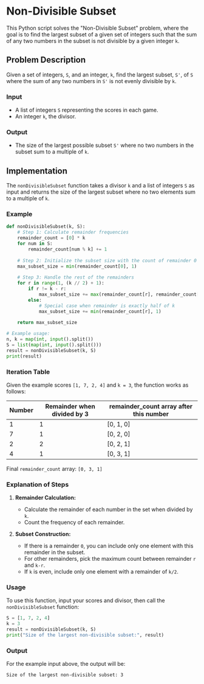 
# Non-Divisible Subset

This Python script solves the "Non-Divisible Subset" problem, where the goal is to find the largest subset of a given set of integers such that the sum of any two numbers in the subset is not divisible by a given integer `k`.

## Problem Description

Given a set of integers, `S`, and an integer, `k`, find the largest subset, `S'`, of `S` where the sum of any two numbers in `S'` is not evenly divisible by `k`.

### Input

- A list of integers `S` representing the scores in each game.
- An integer `k`, the divisor.

### Output

- The size of the largest possible subset `S'` where no two numbers in the subset sum to a multiple of `k`.

## Implementation

The `nonDivisibleSubset` function takes a divisor `k` and a list of integers `S` as input and returns the size of the largest subset where no two elements sum to a multiple of `k`.

### Example

```python
def nonDivisibleSubset(k, S):
    # Step 1: Calculate remainder frequencies
    remainder_count = [0] * k
    for num in S:
        remainder_count[num % k] += 1
    
    # Step 2: Initialize the subset size with the count of remainder 0 (if any)
    max_subset_size = min(remainder_count[0], 1)
    
    # Step 3: Handle the rest of the remainders
    for r in range(1, (k // 2) + 1):
        if r != k - r:
            max_subset_size += max(remainder_count[r], remainder_count[k - r])
        else:
            # Special case when remainder is exactly half of k
            max_subset_size += min(remainder_count[r], 1)
    
    return max_subset_size

# Example usage:
n, k = map(int, input().split())
S = list(map(int, input().split()))
result = nonDivisibleSubset(k, S)
print(result)
```

### Iteration Table

Given the example scores `[1, 7, 2, 4]` and `k = 3`, the function works as follows:

| Number | Remainder when divided by 3 | remainder_count array after this number |
|--------|-----------------------------|-----------------------------------------|
|   1    |             1               | [0, 1, 0]                               |
|   7    |             1               | [0, 2, 0]                               |
|   2    |             2               | [0, 2, 1]                               |
|   4    |             1               | [0, 3, 1]                               |

Final `remainder_count` array: `[0, 3, 1]`

### Explanation of Steps

1. **Remainder Calculation:**
   - Calculate the remainder of each number in the set when divided by `k`.
   - Count the frequency of each remainder.

2. **Subset Construction:**
   - If there is a remainder `0`, you can include only one element with this remainder in the subset.
   - For other remainders, pick the maximum count between remainder `r` and `k-r`.
   - If `k` is even, include only one element with a remainder of `k/2`.

### Usage

To use this function, input your scores and divisor, then call the `nonDivisibleSubset` function:

```python
S = [1, 7, 2, 4]
k = 3
result = nonDivisibleSubset(k, S)
print("Size of the largest non-divisible subset:", result)
```

### Output

For the example input above, the output will be:

```
Size of the largest non-divisible subset: 3
```
